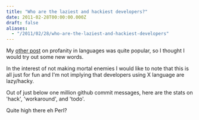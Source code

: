 ```yaml
---
title: "Who are the laziest and hackiest developers?"
date: 2011-02-28T00:00:00.000Z
draft: false
aliases:
  - "/2011/02/28/who-are-the-laziest-and-hackiest-developers"
---
```

My [other post](/2011/02/21/amount-of-profanity-in-git-commit-messages-per-programming-language)
  on profanity in languages was quite popular, so I thought I would try out some new words.

  In the interest of not making mortal enemies I would like to note that this is all just for fun and I'm not implying that developers using X language are lazy/hacky.

Out of just below one million github commit messages, here are the stats on 'hack', 'workaround', and 'todo'.

<script type='text/javascript'>
$(function() {
  var allData = [
    {values: [96,  140, 91],  title: "C#"},
        {values: [270, 408, 189], title: "C++"},
        {values: [172, 438, 157], title: "C"},
        {values: [92,  344, 195], title: "Java"},
        {values: [181, 396, 125], title: "JavaScript"},
        {values: [169, 957, 174], title: "Perl"},
        {values: [56,  237, 74],  title: "PHP"},
        {values: [117, 421, 97],  title: "Python"},
        {values: [171, 645, 140], title: "Ruby"}
      ];

  var colours = ["#ED1C24", "#EF465B", "#E55A6B", "#E28159", "#F99C1C", "#F4D41E", "#97B546", "#36B669", "#42BDA5", "#00AEEF"];

  var chart = $("#chart");
  var template = '' +
  '<div class="progress">' +
  '  <div class="progress-bar" role="progressbar" style="width: 60%;">' +
  '  </div>' +
  '</div>';
  var labels = ["hack", "todo", "workaround"];

var max = 0;

      for (i = 0; i < allData.length; i++) {
for (a = 0; a < allData[i].values.length; a++) {
var z = allData[i].values[a];
if (z > max) {
max = z;
}
}
}

      for (i = 0; i < allData.length; i++) {
        chart.append($("<h3>" + allData[i].title + "</h3>"));
        
        for (a = 0; a < labels.length; a++) {
console.log(allData[i].title);
          var line = $(template);
          var width = (allData[i].values[a] / max) * 100;
          var progressBar = line.find(".progress-bar");
          progressBar.attr("style", "width: " + String(width) + "%;");
          progressBar.css("background-color", colours[i]);
          progressBar.text(labels[a] + " (" + allData[i].values[a] + ")");
          chart.append(line);
        }
      }

});
</script>

<div id="chart"></div>

Quite high there eh Perl?